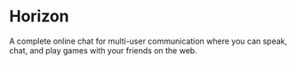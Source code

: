 ﻿# Horizon

A complete online chat for multi-user communication where you can speak, chat, and play games with your friends on the web.
